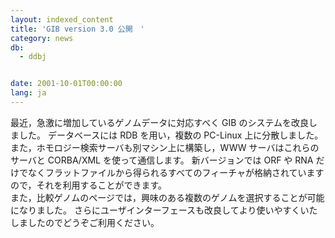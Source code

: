 ```yaml
---
layout: indexed_content
title: 'GIB version 3.0 公開　'
category: news
db:
  - ddbj


date: 2001-10-01T00:00:00
lang: ja
---
```


最近，急激に増加しているゲノムデータに対応すべく GIB のシステムを改良しました。 データベースには RDB を用い，複数の PC-Linux 上に分散しました。 また，ホモロジー検索サーバも別マシン上に構築し，WWW サーバはこれらのサーバと CORBA/XML を使って通信します。 新バージョンでは ORF や RNA だけでなくフラットファイルから得られるすべてのフィーチャが格納されていますので，それを利用することができます。<br>また，比較ゲノムのページでは，興味のある複数のゲノムを選択することが可能になりました。 さらにユーザインターフェースも改良してより使いやすくいたしましたのでどうぞご利用ください。
